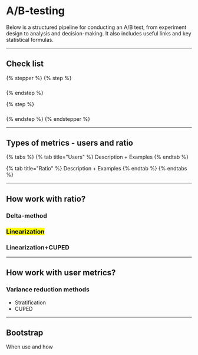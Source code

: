 # A/B-testing

  Below is a structured pipeline for conducting an A/B test, from experiment
  design to analysis and decision-making.  It also includes useful links and key
  statistical formulas.
***

## Check list

{% stepper %}
{% step %}
###


{% endstep %}

{% step %}
###


{% endstep %}
{% endstepper %}



***

## Types of metrics - users and ratio



{% tabs %}
{% tab title="Users" %}
Description + Examples
{% endtab %}

{% tab title="Ratio" %}
Description + Examples
{% endtab %}
{% endtabs %}



***

## How work with ratio?

### Delta-method


### <mark style="background-color:yellow;">Linearization</mark>



### Linearization+CUPED



***

## How work with user metrics?

### Variance reduction methods

* Stratification
* CUPED

***

## Bootstrap

When use and how
